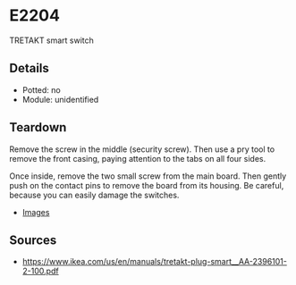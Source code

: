 # E2204
TRETAKT smart switch

## Details

* Potted: no
* Module: unidentified

## Teardown
Remove the screw in the middle (security screw). Then use a pry tool to remove
the front casing, paying attention to the tabs on all four sides.

Once inside, remove the two small screw from the main board. Then gently push
on the contact pins to remove the board from its housing. Be careful, because
you can easily damage the switches.

* [Images](images)

## Sources
* https://www.ikea.com/us/en/manuals/tretakt-plug-smart__AA-2396101-2-100.pdf
